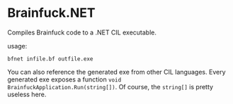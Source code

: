 # Brainfuck.NET

Compiles Brainfuck code to a .NET CIL executable.

usage:
```
bfnet infile.bf outfile.exe
```

You can also reference the generated exe from other CIL languages. Every generated exe exposes a function `void BrainfuckApplication.Run(string[])`. Of course, the `string[]` is pretty useless here.
